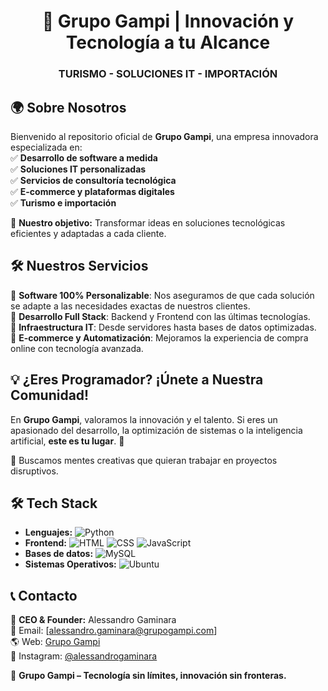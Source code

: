 <h1 align="center">🚀 Grupo Gampi | Innovación y Tecnología a tu Alcance</h1>
<h3 align="center"> TURISMO - SOLUCIONES IT - IMPORTACIÓN</h3>

## 🌍 Sobre Nosotros  
Bienvenido al repositorio oficial de **Grupo Gampi**, una empresa innovadora especializada en:  
✅ **Desarrollo de software a medida**  
✅ **Soluciones IT personalizadas**  
✅ **Servicios de consultoría tecnológica**  
✅ **E-commerce y plataformas digitales**  
✅ **Turismo e importación**  

🎯 **Nuestro objetivo:** Transformar ideas en soluciones tecnológicas eficientes y adaptadas a cada cliente.  

## 🛠️ Nuestros Servicios  
🔹 **Software 100% Personalizable**: Nos aseguramos de que cada solución se adapte a las necesidades exactas de nuestros clientes.  
🔹 **Desarrollo Full Stack**: Backend y Frontend con las últimas tecnologías.  
🔹 **Infraestructura IT**: Desde servidores hasta bases de datos optimizadas.  
🔹 **E-commerce y Automatización**: Mejoramos la experiencia de compra online con tecnología avanzada.  

## 💡 ¿Eres Programador? ¡Únete a Nuestra Comunidad!  
En **Grupo Gampi**, valoramos la innovación y el talento. Si eres un apasionado del desarrollo, la optimización de sistemas o la inteligencia artificial, **este es tu lugar**. 🚀  

📌 Buscamos mentes creativas que quieran trabajar en proyectos disruptivos.  

## 🛠️ Tech Stack  
- **Lenguajes:** ![Python](https://img.shields.io/badge/Python-3776AB?style=flat&logo=python&logoColor=white)
- **Frontend:** ![HTML](https://img.shields.io/badge/HTML5-E34F26?style=flat&logo=html5&logoColor=white) ![CSS](https://img.shields.io/badge/CSS3-1572B6?style=flat&logo=css3&logoColor=white) ![JavaScript](https://img.shields.io/badge/JavaScript-F7DF1E?style=flat&logo=javascript&logoColor=black)
- **Bases de datos:** ![MySQL](https://img.shields.io/badge/MySQL-4479A1?style=flat&logo=mysql&logoColor=white)  
- **Sistemas Operativos:** ![Ubuntu](https://img.shields.io/badge/Ubuntu-DC143C?style=flat&logo=ubuntu&logoColor=white)  

## 📞 Contacto  
👤 **CEO & Founder:** Alessandro Gaminara  
📧 Email: [alessandro.gaminara@grupogampi.com]  
🌎 Web: [Grupo Gampi](https://grupogampi.com)  
📸 Instagram: [@alessandrogaminara](https://instagram.com/grupogampi.com)  

🚀 **Grupo Gampi – Tecnología sin límites, innovación sin fronteras.**  
